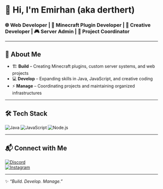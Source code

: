 # 👋 Hi, I'm Emirhan (aka **derthert**)

### 🌐 Web Developer | 🔧 Minecraft Plugin Developer | 🎨 Creative Developer | 🎮 Server Admin | 📌 Project Coordinator

---

## 🚀 About Me
- 🏗️ **Build** – Creating Minecraft plugins, custom server systems, and web projects  
- 💻 **Develop** – Expanding skills in Java, JavaScript, and creative coding  
- ⚡ **Manage** – Coordinating projects and maintaining organized infrastructures  

---

## 🛠️ Tech Stack
![Java](https://img.shields.io/badge/Java-ED8B00?style=for-the-badge&logo=openjdk&logoColor=white)
![JavaScript](https://img.shields.io/badge/JavaScript-F7DF1E?style=for-the-badge&logo=javascript&logoColor=black)
![Node.js](https://img.shields.io/badge/Node.js-43853D?style=for-the-badge&logo=node.js&logoColor=white)

---

## 📬 Connect with Me
[![Discord](https://img.shields.io/badge/Discord-5865F2?style=for-the-badge&logo=discord&logoColor=white)](https://discordapp.com/users/DISCORD_TAGİNİ_YAZ)  
[![Instagram](https://img.shields.io/badge/Instagram-E4405F?style=for-the-badge&logo=instagram&logoColor=white)](https://instagram.com/KULLANICIADIN)

---

✨ *“Build. Develop. Manage.”*
